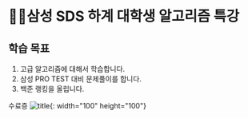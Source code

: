 # 🏃‍♂️삼성 SDS 하계 대학생 알고리즘 특강

## **학습 목표**

1. 고급 알고리즘에 대해서 학습합니다.
2. 삼성 PRO TEST 대비 문제풀이를 합니다.
3. 백준 랭킹을 올립니다.

수료증
![title](https://user-images.githubusercontent.com/52617204/184077911-14776ff9-ab28-4d21-8342-6171da2914b3.png){: width="100" height="100"}
